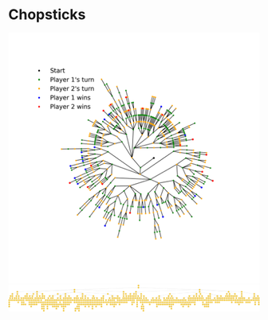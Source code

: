 # Chopsticks

![plot](./gallery/tree_circular_depth=15.png)
![plot](./gallery/tree_linear_depth=15.png)
